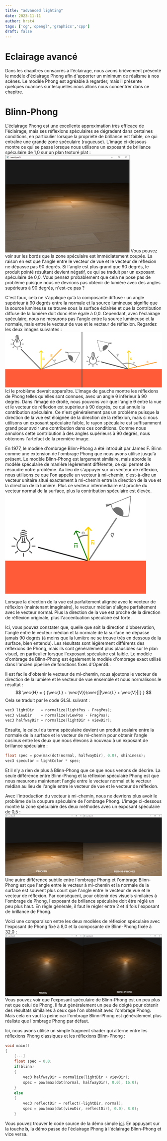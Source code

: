 ```yaml
---
title: "advanced lighting"
date: 2023-11-11
author: hrst4
tags: ['cg','opengl','graphics','cpp']
draft: false
---
```


# Eclairage avancé
Dans les chapitres consacrés à l'éclairage, nous avons brièvement présenté le modèle d'éclairage Phong afin d'apporter un minimum de réalisme à nos scènes. Le modèle Phong est agréable à regarder, mais il présente quelques nuances sur lesquelles nous allons nous concentrer dans ce chapitre.
# Blinn-Phong
L'éclairage Phong est une excellente approximation très efficace de l'éclairage, mais ses réflexions spéculaires se dégradent dans certaines conditions, en particulier lorsque la propriété de brillance est faible, ce qui entraîne une grande zone spéculaire (rugueuse). L'image ci-dessous montre ce qui se passe lorsque nous utilisons un exposant de brillance spéculaire de 1,0 sur un plan texturé plat :
![advanced_lighting_phong_limit](advanced_lighting_phong_limit.png)
Vous pouvez voir sur les bords que la zone spéculaire est immédiatement coupée. La raison en est que l'angle entre le vecteur de vue et le vecteur de réflexion ne dépasse pas 90 degrés. Si l'angle est plus grand que 90 degrés, le produit pointé résultant devient négatif, ce qui se traduit par un exposant spéculaire de 0,0. Vous pensez probablement que cela ne pose pas de problème puisque nous ne devrions pas obtenir de lumière avec des angles supérieurs à 90 degrés, n'est-ce pas ?

C'est faux, cela ne s'applique qu'à la composante diffuse : un angle supérieur à 90 degrés entre la normale et la source lumineuse signifie que la source lumineuse se trouve sous la surface éclairée et que la contribution diffuse de la lumière doit donc être égale à 0,0. Cependant, avec l'éclairage spéculaire, nous ne mesurons pas l'angle entre la source lumineuse et la normale, mais entre le vecteur de vue et le vecteur de réflexion. Regardez les deux images suivantes :
![advanced_lighting_over_90](advanced_lighting_over_90.png)
Ici le problème devrait apparaître. L'image de gauche montre les réflexions de Phong telles qu'elles sont connues, avec un angle θ inférieur à 90 degrés. Dans l'image de droite, nous pouvons voir que l'angle θ entre la vue et le vecteur de réflexion est supérieur à 90 degrés, ce qui annule la contribution spéculaire. Ce n'est généralement pas un problème puisque la direction de la vue est éloignée de la direction de la réflexion, mais si nous utilisons un exposant spéculaire faible, le rayon spéculaire est suffisamment grand pour avoir une contribution dans ces conditions. Comme nous annulons cette contribution à des angles supérieurs à 90 degrés, nous obtenons l'artefact de la première image.

En 1977, le modèle d'ombrage Blinn-Phong a été introduit par James F. Blinn comme une extension de l'ombrage Phong que nous avons utilisé jusqu'à présent. Le modèle Blinn-Phong est largement similaire, mais aborde le modèle spéculaire de manière légèrement différente, ce qui permet de résoudre notre problème. Au lieu de s'appuyer sur un vecteur de réflexion, nous utilisons ce que l'on appelle un vecteur à mi-chemin, c'est-à-dire un vecteur unitaire situé exactement à mi-chemin entre la direction de la vue et la direction de la lumière. Plus ce vecteur intermédiaire est proche du vecteur normal de la surface, plus la contribution spéculaire est élevée.
![advanced_lighting_halfway_vector](advanced_lighting_halfway_vector.png)


Lorsque la direction de la vue est parfaitement alignée avec le vecteur de réflexion (maintenant imaginaire), le vecteur médian s'aligne parfaitement avec le vecteur normal. Plus la direction de la vue est proche de la direction de réflexion originale, plus l'accentuation spéculaire est forte.

Ici, vous pouvez constater que, quelle que soit la direction d'observation, l'angle entre le vecteur médian et la normale de la surface ne dépasse jamais 90 degrés (à moins que la lumière ne se trouve très en dessous de la surface, bien entendu). Les résultats sont légèrement différents des réflexions de Phong, mais ils sont généralement plus plausibles sur le plan visuel, en particulier lorsque l'exposant spéculaire est faible. Le modèle d'ombrage de Blinn-Phong est également le modèle d'ombrage exact utilisé dans l'ancien pipeline de fonctions fixes d'OpenGL.

Il est facile d'obtenir le vecteur de mi-chemin, nous ajoutons le vecteur de direction de la lumière et le vecteur de vue ensemble et nous normalisons le résultat :
$$
\vec{H} = { {\vec{L} + \vec{V}}\over{||\vec{L} + \vec{V}||} }
$$
Cela se traduit par le code GLSL suivant :
```cpp
vec3 lightDir   = normalize(lightPos - FragPos);
vec3 viewDir    = normalize(viewPos - FragPos);
vec3 halfwayDir = normalize(lightDir + viewDir);
```
Ensuite, le calcul du terme spéculaire devient un produit scalaire entre la normale de la surface et le vecteur de mi-chemin pour obtenir l'angle cosinus entre les deux que nous élevons à nouveau à un exposant de brillance spéculaire :
```cpp
float spec = pow(max(dot(normal, halfwayDir), 0.0), shininess);
vec3 specular = lightColor * spec;
```
Et il n'y a rien de plus à Blinn-Phong que ce que nous venons de décrire. La seule différence entre Blinn-Phong et la réflexion spéculaire Phong est que nous mesurons maintenant l'angle entre le vecteur normal et le vecteur médian au lieu de l'angle entre le vecteur de vue et le vecteur de réflexion.

Avec l'introduction du vecteur à mi-chemin, nous ne devrions plus avoir le problème de la coupure spéculaire de l'ombrage Phong. L'image ci-dessous montre la zone spéculaire des deux méthodes avec un exposant spéculaire de 0,5 :
![advanced_lighting_comparrison](advanced_lighting_comparrison.png)
Une autre différence subtile entre l'ombrage Phong et l'ombrage Blinn-Phong est que l'angle entre le vecteur à mi-chemin et la normale de la surface est souvent plus court que l'angle entre le vecteur de vue et le vecteur de réflexion. Par conséquent, pour obtenir des visuels similaires à l'ombrage de Phong, l'exposant de brillance spéculaire doit être réglé un peu plus haut. En règle générale, il faut le régler entre 2 et 4 fois l'exposant de brillance de Phong.

Voici une comparaison entre les deux modèles de réflexion spéculaire avec l'exposant de Phong fixé à 8,0 et la composante de Blinn-Phong fixée à 32,0 :
![advanced_lighting_comparrison2](advanced_lighting_comparrison2.png)
Vous pouvez voir que l'exposant spéculaire de Blinn-Phong est un peu plus net que celui de Phong. Il faut généralement un peu de doigté pour obtenir des résultats similaires à ceux que l'on obtenait avec l'ombrage Phong. Mais cela en vaut la peine car l'ombrage Blinn-Phong est généralement plus réaliste que l'ombrage Phong par défaut.

Ici, nous avons utilisé un simple fragment shader qui alterne entre les réflexions Phong classiques et les réflexions Blinn-Phong :
```cpp
void main()
{
    [...]
    float spec = 0.0;
    if(blinn)
    {
        vec3 halfwayDir = normalize(lightDir + viewDir);  
        spec = pow(max(dot(normal, halfwayDir), 0.0), 16.0);
    }
    else
    {
        vec3 reflectDir = reflect(-lightDir, normal);
        spec = pow(max(dot(viewDir, reflectDir), 0.0), 8.0);
    }
```
Vous pouvez trouver le code source de la démo simple [ici](https://learnopengl.com/code_viewer_gh.php?code=src/5.advanced_lighting/1.advanced_lighting/advanced_lighting.cpp). En appuyant sur la touche **b**, la démo passe de l'éclairage Phong à l'éclairage Blinn-Phong et vice versa.
